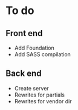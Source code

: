 # To do

## Front end

* Add Foundation
* Add SASS compilation

## Back end

* Create server
* Rewrites for partials
* Rewrites for vendor dir
